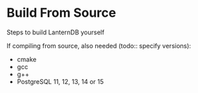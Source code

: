 # Build From Source

Steps to build LanternDB yourself

If compiling from source, also needed (todo:: specify versions):

- cmake
- gcc
- g++
- PostgreSQL 11, 12, 13, 14 or 15
